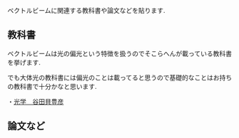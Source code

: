 ベクトルビームに関連する教科書や論文などを貼ります.

## 教科書

ベクトルビームは光の偏光という特徴を扱うのでそこらへんが載っている教科書を挙げます.

でも大体光の教科書には偏光のことは載ってると思うので基礎的なことはお持ちの教科書で十分かなと思います.

・[光学　谷田貝豊彦](https://www.asakura.co.jp/detail.php?book_code=13121)

## 論文など
